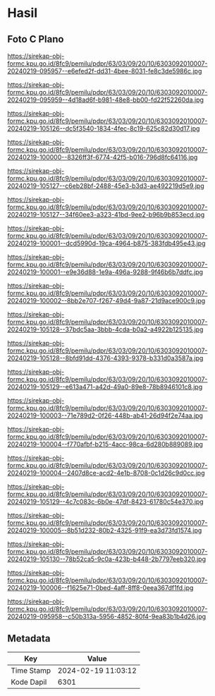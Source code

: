 # Hasil

## Foto C Plano

https://sirekap-obj-formc.kpu.go.id/8fc9/pemilu/pdpr/63/03/09/20/10/6303092010007-20240219-095957--e6efed2f-dd31-4bee-8031-fe8c3de5986c.jpg

https://sirekap-obj-formc.kpu.go.id/8fc9/pemilu/pdpr/63/03/09/20/10/6303092010007-20240219-095959--4d18ad6f-b981-48e8-bb00-fd22f52260da.jpg

https://sirekap-obj-formc.kpu.go.id/8fc9/pemilu/pdpr/63/03/09/20/10/6303092010007-20240219-105126--dc5f3540-1834-4fec-8c19-625c82d30d17.jpg

https://sirekap-obj-formc.kpu.go.id/8fc9/pemilu/pdpr/63/03/09/20/10/6303092010007-20240219-100000--8326ff3f-6774-42f5-b016-796d8fc64116.jpg

https://sirekap-obj-formc.kpu.go.id/8fc9/pemilu/pdpr/63/03/09/20/10/6303092010007-20240219-105127--c6eb28bf-2488-45e3-b3d3-ae492219d5e9.jpg

https://sirekap-obj-formc.kpu.go.id/8fc9/pemilu/pdpr/63/03/09/20/10/6303092010007-20240219-105127--34f60ee3-a323-41bd-9ee2-b96b9b853ecd.jpg

https://sirekap-obj-formc.kpu.go.id/8fc9/pemilu/pdpr/63/03/09/20/10/6303092010007-20240219-100001--dcd5990d-19ca-4964-b875-383fdb495e43.jpg

https://sirekap-obj-formc.kpu.go.id/8fc9/pemilu/pdpr/63/03/09/20/10/6303092010007-20240219-100001--e9e36d88-1e9a-496a-9288-9f46b6b7ddfc.jpg

https://sirekap-obj-formc.kpu.go.id/8fc9/pemilu/pdpr/63/03/09/20/10/6303092010007-20240219-100002--8bb2e707-f267-49d4-9a87-21d9ace900c9.jpg

https://sirekap-obj-formc.kpu.go.id/8fc9/pemilu/pdpr/63/03/09/20/10/6303092010007-20240219-105128--37bdc5aa-3bbb-4cda-b0a2-a4922b125135.jpg

https://sirekap-obj-formc.kpu.go.id/8fc9/pemilu/pdpr/63/03/09/20/10/6303092010007-20240219-105128--8bfd91dd-4376-4393-9378-b331d0a3587a.jpg

https://sirekap-obj-formc.kpu.go.id/8fc9/pemilu/pdpr/63/03/09/20/10/6303092010007-20240219-105129--e613a471-a42d-49a0-89e8-78b8946101c8.jpg

https://sirekap-obj-formc.kpu.go.id/8fc9/pemilu/pdpr/63/03/09/20/10/6303092010007-20240219-100003--71e789d2-0f26-448b-ab41-26d94f2e74aa.jpg

https://sirekap-obj-formc.kpu.go.id/8fc9/pemilu/pdpr/63/03/09/20/10/6303092010007-20240219-100004--f770afbf-b215-4acc-98ca-6d280b889089.jpg

https://sirekap-obj-formc.kpu.go.id/8fc9/pemilu/pdpr/63/03/09/20/10/6303092010007-20240219-100004--2407d8ce-acd2-4e1b-8708-0c1d26c9d0cc.jpg

https://sirekap-obj-formc.kpu.go.id/8fc9/pemilu/pdpr/63/03/09/20/10/6303092010007-20240219-105129--4c7c083c-6b0e-47df-8423-61780c54e370.jpg

https://sirekap-obj-formc.kpu.go.id/8fc9/pemilu/pdpr/63/03/09/20/10/6303092010007-20240219-100005--8b51d232-80b2-4325-91f9-ea3d73fd1574.jpg

https://sirekap-obj-formc.kpu.go.id/8fc9/pemilu/pdpr/63/03/09/20/10/6303092010007-20240219-105130--78b52ca5-9c0a-423b-b448-2b7797eeb320.jpg

https://sirekap-obj-formc.kpu.go.id/8fc9/pemilu/pdpr/63/03/09/20/10/6303092010007-20240219-100006--f1625e71-0bed-4aff-8ff8-0eea367df1fd.jpg

https://sirekap-obj-formc.kpu.go.id/8fc9/pemilu/pdpr/63/03/09/20/10/6303092010007-20240219-095958--c50b313a-5956-4852-80f4-9ea83b1b4d26.jpg


## Metadata

| Key        | Value               |
| ---------- | ------------------- |
| Time Stamp | 2024-02-19 11:03:12 |
| Kode Dapil | 6301                |



